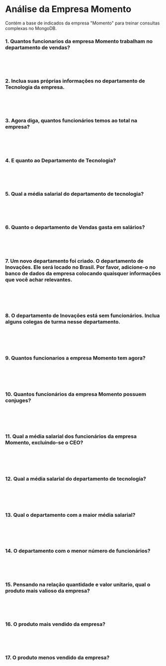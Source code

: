 <h1>Análise da Empresa Momento</h1>

<p>Contém a base de indicados da empresa "Momento" para treinar consultas complexas no MongoDB.</p>
    
<h3>1. Quantos funcionarios da empresa Momento trabalham no departamento de vendas?</h3>
<p></p>

<pre></pre>

<br><br>

<h3>2. Inclua suas próprias informações no departamento de Tecnologia da empresa.</h3>
<p></p>

<pre></pre>

<br><br>
        
<h3>3. Agora diga, quantos funcionários temos ao total na empresa?</h3>
<p></p>

<pre></pre>

<br><br>
        
<h3>4. E quanto ao Departamento de Tecnologia?</h3>
<p></p>

<pre></pre>

<br><br>
        
<h3>5. Qual a média salarial do departamento de tecnologia?</h3>
        <p></p>

<pre></pre>

<br><br>
        
<h3>6. Quanto o departamento de Vendas gasta em salários?</h3>
<p></p>

<pre></pre>

<br><br>
        
<h3>7. Um novo departamento foi criado. O departamento de Inovações. Ele será locado no Brasil. Por favor, adicione-o no banco de dados da empresa colocando quaisquer informações que você achar relevantes.
<p></p>

<pre></pre>
    
<br><br>
            
<h3>8. O departamento de Inovações está sem funcionários. Inclua alguns colegas de turma nesse departamento.  
<p></p>

<pre></pre>
        
<br><br>
                
<h3>9. Quantos funcionarios a empresa Momento tem agora?
<p></p>

<pre></pre>
    
<br><br>
            
<h3>10. Quantos funcionários da empresa Momento possuem conjuges?
<p></p>

<pre></pre>
    
<br><br>
            
<h3>11. Qual a média salarial dos funcionários da empresa Momento, excluindo-se o CEO?
<p></p>

<pre></pre>
    
<br><br>
            
<h3>12. Qual a média salarial do departamento de tecnologia? 
<p></p>

<pre></pre>

<br><br>
            
<h3>13. Qual o departamento com a maior média salarial?
<p></p>

<pre></pre>
    
<br><br>
            
<h3>14. O departamento com o menor número de funcionários?</h3>
<p></p>

<pre></pre>

<br><br>
        
<h3>15. Pensando na relação quantidade e valor unitario, qual o produto mais valioso da empresa?</h3>
<p></p>

<pre></pre>

<br><br>
        
<h3>16. O produto mais vendido da empresa?</h3>
<p></p>

<pre></pre>

<br><br>
        
<h3>17. O produto menos vendido da empresa?</h3>
<p></p>

<pre></pre>

<br><br>
        
        
